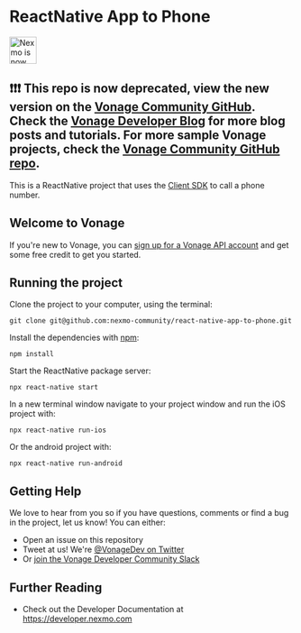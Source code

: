 # ReactNative App to Phone

<img src="https://developer.nexmo.com/assets/images/Vonage_Nexmo.svg" height="48px" alt="Nexmo is now known as Vonage" />

## ❗❗❗ **This repo is now deprecated, view the new version on the [Vonage Community GitHub](https://github.com/Vonage-Community/sample-voice-react-native-app). Check the [Vonage Developer Blog](https://developer.vonage.com/en/blog) for more blog posts and tutorials. For more sample Vonage projects, check the [Vonage Community GitHub repo](https://github.com/Vonage-Community).**

This is a ReactNative project that uses the [Client SDK](https://developer.nexmo.com/client-sdk/overview) to call a phone number. 

## Welcome to Vonage

If you're new to Vonage, you can [sign up for a Vonage API account](https://dashboard.nexmo.com/sign-up?utm_source=DEV_REL&utm_medium=github&utm_campaign=) and get some free credit to get you started.

## Running the project
Clone the project to your computer, using the terminal:

`git clone git@github.com:nexmo-community/react-native-app-to-phone.git`

Install the dependencies with [npm](http://npmjs.com):

`npm install`

Start the ReactNative package server:

`npx react-native start`

In a new terminal window navigate to your project window and run the iOS project with:

`npx react-native run-ios`

Or the android project with:

`npx react-native run-android`

## Getting Help

We love to hear from you so if you have questions, comments or find a bug in the project, let us know! You can either:

* Open an issue on this repository
* Tweet at us! We're [@VonageDev on Twitter](https://twitter.com/VonageDev)
* Or [join the Vonage Developer Community Slack](https://developer.nexmo.com/community/slack)

## Further Reading

* Check out the Developer Documentation at <https://developer.nexmo.com>
